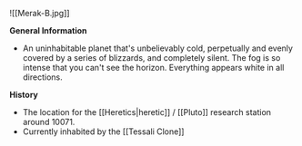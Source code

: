 ![[Merak-B.jpg]]

**General Information**
- An uninhabitable planet that's unbelievably cold, perpetually and evenly covered by a series of blizzards, and completely silent. The fog is so intense that you can't see the horizon. Everything appears white in all directions. 

**History**
- The location for the [[Heretics|heretic]] / [[Pluto]] research station around 10071. 
- Currently inhabited by the [[Tessali Clone]]

